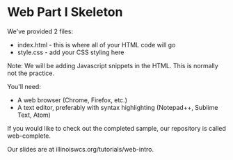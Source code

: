 # Web Part I Skeleton

We've provided 2 files:
- index.html - this is where all of your HTML code will go
- style.css - add your CSS styling here

Note: We will be adding Javascript snippets in the HTML. This is normally not the practice.

You'll need:
- A web browser (Chrome, Firefox, etc.)
- A text editor, preferably with syntax highlighting (Notepad++, Sublime Text, Atom)

If you would like to check out the completed sample, our repository is called web-complete.

Our slides are at illinoiswcs.org/tutorials/web-intro. 
